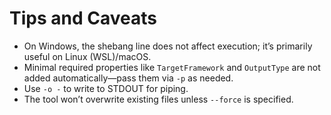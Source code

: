 # Tips and Caveats

- On Windows, the shebang line does not affect execution; it’s primarily useful on Linux (WSL)/macOS.
- Minimal required properties like `TargetFramework` and `OutputType` are not added automatically—pass them via `-p` as needed.
- Use `-o -` to write to STDOUT for piping.
- The tool won’t overwrite existing files unless `--force` is specified.
